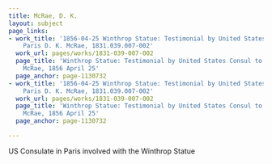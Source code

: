 ```yaml
---
title: McRae, D. K.
layout: subject
page_links:
- work_title: '1856-04-25 Winthrop Statue: Testimonial by United States Consul to
    Paris D. K. McRae, 1831.039.007-002'
  work_url: pages/works/1831-039-007-002
  page_title: 'Winthrop Statue: Testimonial by United States Consul to Paris D. K.
    McRae, 1856 April 25'
  page_anchor: page-1130732
- work_title: '1856-04-25 Winthrop Statue: Testimonial by United States Consul to
    Paris D. K. McRae, 1831.039.007-002'
  work_url: pages/works/1831-039-007-002
  page_title: 'Winthrop Statue: Testimonial by United States Consul to Paris D. K.
    McRae, 1856 April 25'
  page_anchor: page-1130732

---
```

<p>US Consulate in Paris involved with the Winthrop Statue</p>